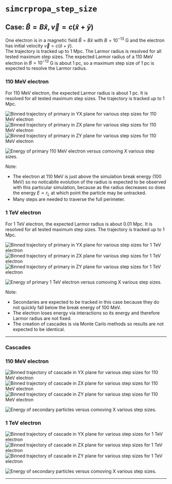 # `simcrpropa_step_size`

## Case: $\hat{B} = B\hat{x}, \vec{v} = c (\hat{x} + \hat{y})$

One electron is in a magnetic field $\hat{B} = B\hat{x}$ with $B = 10^{-13}$ G and the electron has initial velocity $\vec{v} = c (\hat{x} + \hat{y})$.  
The trajectory is tracked up to 1 Mpc.
The Larmor radius is resolved for all tested maximum step sizes. 
The expected Larmor radius of a 110 MeV electron in $B = 10^{-13}$ G is about 1 pc, so a maximum step size of 1 pc is expected to resolve the Larmor radius.

### 110 MeV electron

For 110 MeV electron, the expected Larmor radius is about 1 pc.
It is resolved for all tested maximum step sizes.
The trajectory is tracked up to 1 Mpc.

![Binned trajectory of primary in YX plane for various step sizes for 110 MeV electron](output/trajectory_compare/bx/z0.1/0.00011TeV/traj_1Mpc/trajectory_plots_binned/prim_xy_n100.png)
![Binned trajectory of primary in ZX plane for various step sizes for 110 MeV electron](output/trajectory_compare/bx/z0.1/0.00011TeV/traj_1Mpc/trajectory_plots_binned/prim_zx_n100.png)
![Binned trajectory of primary in ZY plane for various step sizes for 110 MeV electron](output/trajectory_compare/bx/z0.1/0.00011TeV/traj_1Mpc/trajectory_plots_binned/prim_zy_n100.png)

![Energy of primary 110 MeV electron versus comoving X various step sizes.](output/trajectory_compare/bx/z0.1/0.00011TeV/traj_1Mpc/energy_plots/energy_vs_x_prim.png)

Note: 
* The electron at 110 MeV is just above the simulation break energy (100 MeV) so no noticablle evolution of the radius is expected to be observed with this particular simulation, because as the radius decreases so does the energy $E \propto r_L$ at which point the particle may be untracked.
* Many steps are needed to traverse the full perimeter.

### 1 TeV electron 

For 1 TeV electron, the expected Larmor radius is about 0.01 Mpc.
It is resolved for all tested maximum step sizes.
The trajectory is tracked up to 1 Mpc.

![Binned trajectory of primary in YX plane for various step sizes for 1 TeV electron](output/trajectory_compare/bx/z0.1/1.0TeV/traj_1Mpc/trajectory_plots_binned/prim_xy_n200.png)
![Binned trajectory of primary in ZX plane for various step sizes for 1 TeV electron](output/trajectory_compare/bx/z0.1/1.0TeV/traj_1Mpc/trajectory_plots_binned/prim_zx_n200.png)
![Binned trajectory of primary in ZY plane for various step sizes for 1 TeV electron](output/trajectory_compare/bx/z0.1/1.0TeV/traj_1Mpc/trajectory_plots_binned/prim_zy_n200.png)

![Energy of primary 1 TeV electron versus comoving X various step sizes.](output/trajectory_compare/bx/z0.1/1.0TeV/traj_1Mpc/energy_plots/energy_vs_x_prim.png)

Note:
* Secondaries are expected to be tracked in this case because they do not quickly fall below the break energy of 100 MeV. 
* The electron loses energy via interactions so its energy and therefore Larmor radius are not fixed.
* The creation of cascades is via Monte Carlo methods so results are not expected to be identical.

---

### Cascades

### 110 MeV electron

![Binned trajectory of cascade in YX plane for various step sizes for 110 MeV electron](output/trajectory_compare/bx/z0.1/0.00011TeV/traj_1Mpc/trajectory_plots_binned/casc_xy_n100.png)
![Binned trajectory of cascade in ZX plane for various step sizes for 110 MeV electron](output/trajectory_compare/bx/z0.1/0.00011TeV/traj_1Mpc/trajectory_plots_binned/casc_zx_n100.png)
![Binned trajectory of cascade in ZY plane for various step sizes for 110 MeV electron](output/trajectory_compare/bx/z0.1/0.00011TeV/traj_1Mpc/trajectory_plots_binned/casc_zy_n100.png)

![Energy of secondary particles versus comoving X various step sizes.](output/trajectory_compare/bx/z0.1/0.00011TeV/traj_1Mpc/energy_plots/energy_vs_x_casc.png)

### 1 TeV electron 

![Binned trajectory of cascade in YX plane for various step sizes for 1 TeV electron](output/trajectory_compare/bx/z0.1/1.0TeV/traj_1Mpc/trajectory_plots_binned/casc_xy_n200.png)
![Binned trajectory of cascade in ZX plane for various step sizes for 1 TeV electron](output/trajectory_compare/bx/z0.1/1.0TeV/traj_1Mpc/trajectory_plots_binned/casc_zx_n200.png)
![Binned trajectory of cascade in ZY plane for various step sizes for 1 TeV electron](output/trajectory_compare/bx/z0.1/1.0TeV/traj_1Mpc/trajectory_plots_binned/casc_zy_n200.png)

![Energy of secondary particles versus comoving X various step sizes.](output/trajectory_compare/bx/z0.1/1.0TeV/traj_1Mpc/energy_plots/energy_vs_x_casc.png)

---